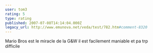 ```yaml
---
user: tom3
rating: 5
type: rating
published: 2007-07-08T14:14:04.000Z
legacy_url: http://www.emunova.net/veda/test/782.htm#comment-8320
---
```

Mario Bros est le miracle de la G&W il est facilement maniable et pa trp difficile